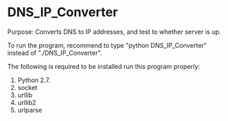 # DNS_IP_Converter

Purpose: Converts DNS to IP addresses, and test to whether server is up.

To run the program, recommend to type "python DNS_IP_Converter" instead of "./DNS_IP_Converter".  

The following is required to be installed run this program properly:
1. Python 2.7.
2. socket
3. urllib
4. urllib2
5. urlparse
